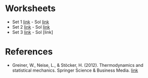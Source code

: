 # Worksheets

- Set 1 [link](https://jmsevillam.github.io/stat_mech_sose23/files/worksheet_1.pdf "#download") - Sol [link](https://jmsevillam.github.io/stat_mech_sose23/files/worksheet_1_sol.pdf "#download")
- Set 2 [link](https://jmsevillam.github.io/stat_mech_sose23/files/worksheet_2.pdf "#download") - Sol [link](https://jmsevillam.github.io/stat_mech_sose23/files/worksheet_2_sol.pdf "#download")
- Set 3 [link](https://jmsevillam.github.io/stat_mech_sose23/files/worksheet_3.pdf "#download") - Sol [link]

# References 

- Greiner, W., Neise, L., & Stöcker, H. (2012). Thermodynamics and statistical mechanics. Springer Science & Business Media. [link](https://link.springer.com/book/10.1007/978-1-4612-0827-3)
